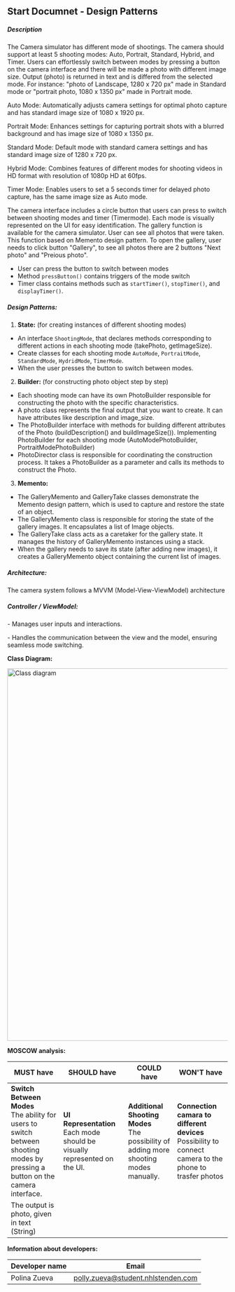 ## **Start Documnet - Design Patterns**



##### **Description** 

The Camera simulator has different mode of shootings. The camera should support at least 5 shooting modes: Auto, Portrait, Standard, Hybrid, and Timer. Users can effortlessly switch between modes by pressing a button on the camera interface and there will be made a photo with different image size. Output (photo) is returned in text and is differed from the selected mode.
For instance: "photo of Landscape, 1280 x 720 px" made in Standard mode or "portrait photo, 1080 x 1350 px" made in Portrait mode.

Auto Mode: Automatically adjusts camera settings for optimal photo capture and has standard image size of 1080 x 1920 px.

Portrait Mode:  Enhances settings for capturing portrait shots with a blurred background and has image size of 1080 x 1350 px.

Standard Mode: Default mode with standard camera settings and has standard image size of 1280 x 720 px.

Hybrid Mode: Combines features of different modes for shooting videos in HD format with resolution of 1080p HD at 60fps.

Timer Mode: Enables users to set a 5 seconds timer for delayed photo capture, has the same image size as Auto mode. 

The camera interface includes a circle button that users can press to switch between shooting modes and timer (Timermode). Each mode is visually represented on the UI for easy identification.
The gallery function is available for the camera simulator. User can see all photos that were taken. This function based on Memento design pattern. To open the gallery, user needs to click button "Gallery", to see all photos there are 2 buttons "Next photo" and "Preious photo".


- User can press the button to switch between modes
- Method `pressButton()` contains triggers of the mode switch 
- Timer class contains methods such as  `startTimer()`, `stopTimer()`, and `displayTimer()`.




##### **Design Patterns:**

1. **State:** (for creating instances of different shooting modes)

- An interface `ShootingMode`, that declares methods corresponding to different actions in each shooting mode (takePhoto, getImageSize).
- Create classes for each shooting mode  `AutoMode`, `PortraitMode`, `StandardMode`, `HydridMode`, `TimerMode`. 
- When the user presses the button to switch between modes. 

2. **Builder:** (for constructing photo object step by step)

- Each shooting mode can have its own PhotoBuilder responsible for constructing the photo with the specific characteristics.
- A photo class represents the final output that you want to create. It can have attributes like description and image_size.
- The PhotoBuilder interface with methods for building different attributes of the Photo (buildDescription() and buildImageSize()). Implementing PhotoBuilder for each shooting mode (AutoModePhotoBuilder, PortraitModePhotoBuilder)
- PhotoDirector class is responsible for coordinating the construction process. It takes a PhotoBuilder as a parameter and calls its methods to construct the Photo.


3. **Memento:**

- The GalleryMemento and GalleryTake classes demonstrate the Memento design pattern, which is used to capture and restore the state of an object.
- The GalleryMemento class is responsible for storing the state of the gallery images. It encapsulates a list of Image objects.
- The GalleryTake class acts as a caretaker for the gallery state. It manages the history of GalleryMemento instances using a stack.
- When the gallery needs to save its state (after adding new images), it creates a GalleryMemento object containing the current list of images.

##### **Architecture:**

The camera system follows a MVVM (Model-View-ViewModel) architecture

##### **Controller / ViewModel:**

 \- Manages user inputs and interactions.

 \- Handles the communication between the view and the model, ensuring seamless mode switching.


**Class Diagram:**

<img width="850" alt="Class diagram" src="https://github.com/Polinalavender/Design-Patterns/assets/91316935/f445efd7-a302-4300-8090-a956bca6d22c">


**MOSCOW analysis:**

| MUST have                                                    | SHOULD have                                                  | COULD have                                                   | WON'T have                                                   |
| ------------------------------------------------------------ | ------------------------------------------------------------ | ------------------------------------------------------------ | ------------------------------------------------------------ |
| **Switch Between Modes<br />** The ability for users to switch between shooting modes by pressing a button on the camera interface. | **UI Representation** <br />Each mode should be visually represented on the UI. | **Additional Shooting Modes** <br />The possibility of adding more shooting modes manually. | **Connection camara to different devices**<br />Possibility  to connect camera to the phone to trasfer photos |
| The output is photo, given in text (String)                  |                                                              |                                                              |                                                              |



**Information about developers:**

| Developer name | Email                              |
| -------------- | ---------------------------------- |
| Polina Zueva   | polly.zueva@student.nhlstenden.com |

